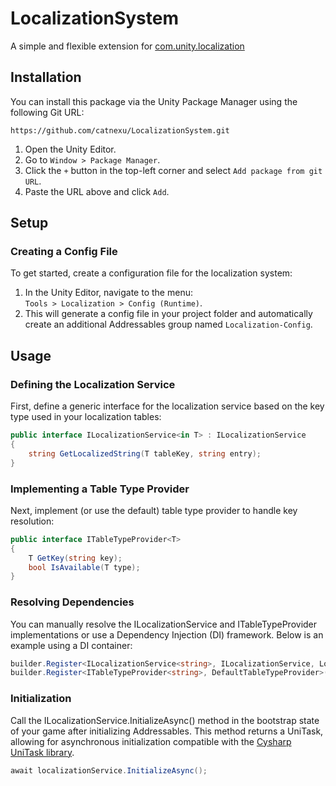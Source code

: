 # LocalizationSystem

A simple and flexible extension for [com.unity.localization](https://docs.unity3d.com/Packages/com.unity.localization@1.5/manual/index.html)

## Installation

You can install this package via the Unity Package Manager using the following Git URL:
```
https://github.com/catnexu/LocalizationSystem.git
```

1. Open the Unity Editor.
2. Go to `Window > Package Manager`.
3. Click the `+` button in the top-left corner and select `Add package from git URL`.
4. Paste the URL above and click `Add`.

## Setup

### Creating a Config File
To get started, create a configuration file for the localization system:

1. In the Unity Editor, navigate to the menu:  
   `Tools > Localization > Config (Runtime)`.
2. This will generate a config file in your project folder and automatically create an additional Addressables group named `Localization-Config`.

## Usage

### Defining the Localization Service
First, define a generic interface for the localization service based on the key type used in your localization tables:

```csharp
public interface ILocalizationService<in T> : ILocalizationService
{
    string GetLocalizedString(T tableKey, string entry);
}
```

### Implementing a Table Type Provider
Next, implement (or use the default) table type provider to handle key resolution:

```csharp
public interface ITableTypeProvider<T>
{
    T GetKey(string key);
    bool IsAvailable(T type);
}
```

### Resolving Dependencies
You can manually resolve the ILocalizationService and ITableTypeProvider implementations or use a Dependency Injection (DI) framework. Below is an example using a DI container:

```csharp
builder.Register<ILocalizationService<string>, ILocalizationService, LocalizationService<string>>(Lifetime.Singleton);
builder.Register<ITableTypeProvider<string>, DefaultTableTypeProvider>(Lifetime.Singleton);
```
### Initialization
Call the ILocalizationService.InitializeAsync() method in the bootstrap state of your game after initializing Addressables. This method returns a UniTask, allowing for asynchronous initialization compatible with the [Cysharp UniTask library](https://github.com/Cysharp/UniTask).

```csharp
await localizationService.InitializeAsync();
```


